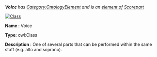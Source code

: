 ___Voice__ 
 has
 [Category:OntologyElement](../../Category/OntologyElement "Category:OntologyElement") 
 and is an
 [element of](../../Property/ElementOf "Property:ElementOf") 
[Scorepart](../../Submissions/Scorepart "Submissions:Scorepart")_




  





[![Class](../../images/thumb/2/27/Class.gif/45px-Class.gif)](../../Image/Class.gif "Class")


__Name__ 
 : Voice
 



__Type:__ 
 owl:Class
 



__Description__ 
 : One of several parts that can be performed within the same staff (e.g. alto and soprano).